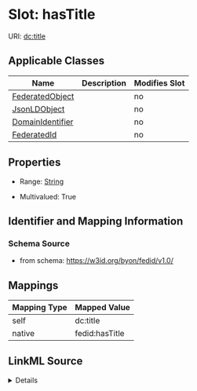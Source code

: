 

# Slot: hasTitle

URI: [dc:title](http://purl.org/dc/elements/1.1/title)



<!-- no inheritance hierarchy -->





## Applicable Classes

| Name | Description | Modifies Slot |
| --- | --- | --- |
| [FederatedObject](FederatedObject.md) |  |  no  |
| [JsonLDObject](JsonLDObject.md) |  |  no  |
| [DomainIdentifier](DomainIdentifier.md) |  |  no  |
| [FederatedId](FederatedId.md) |  |  no  |







## Properties

* Range: [String](String.md)

* Multivalued: True





## Identifier and Mapping Information







### Schema Source


* from schema: https://w3id.org/byon/fedid/v1.0/




## Mappings

| Mapping Type | Mapped Value |
| ---  | ---  |
| self | dc:title |
| native | fedid:hasTitle |




## LinkML Source

<details>
```yaml
name: hasTitle
from_schema: https://w3id.org/byon/fedid/v1.0/
rank: 1000
slot_uri: dc:title
alias: hasTitle
domain_of:
- JsonLDObject
range: string
multivalued: true

```
</details>